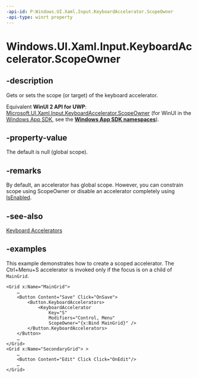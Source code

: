```yaml
---
-api-id: P:Windows.UI.Xaml.Input.KeyboardAccelerator.ScopeOwner
-api-type: winrt property
---
```


<!-- Property syntax.
public DependencyObject ScopeOwner { get;  set; }
-->

# Windows.UI.Xaml.Input.KeyboardAccelerator.ScopeOwner

## -description
Gets or sets the scope (or target) of the keyboard accelerator. 

Equivalent **WinUI 2 API for UWP**: [Microsoft.UI.Xaml.Input.KeyboardAccelerator.ScopeOwner](/windows/winui/api/microsoft.ui.xaml.input.keyboardaccelerator.scopeowner) (for WinUI in the [Windows App SDK](/windows/apps/windows-app-sdk/), see the **[Windows App SDK namespaces](/windows/windows-app-sdk/api/winrt/)**).

## -property-value
The default is null (global scope).

## -remarks
By default, an accelerator has global scope. However, you can constrain scope using ScopeOwner or disable an accelerator completely using [IsEnabled](keyboardaccelerator_isenabled.md).

## -see-also
[Keyboard Accelerators](/windows/uwp/design/input/keyboard-accelerators)

## -examples

This example demonstrates how to create a scoped accelerator. The Ctrl+Menu+S accelerator is invoked only if the focus is on a child of `MainGrid`.

```xaml
<Grid x:Name="MainGrid">
    …
    <Button Content="Save" Click="OnSave">
        <Button.KeyboardAccelerators>
            <KeyboardAccelerator 
                Key="S"
                Modifiers="Control, Menu"
                ScopeOwner="{x:Bind MainGrid}" />
        </Button.KeyboardAccelerators>
    </Button>
    …
</Grid>
<Grid x:Name="SecondaryGrid"> >
    …
    <Button Content="Edit" Click Click="OnEdit"/>
    …
</Grid>
```
